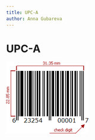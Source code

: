```yaml
---
title: UPC-A
author: Anna Gubareva
---
```

# UPC-A

![](../../../../../images/eurd-win-bar-code-upc-a.png)